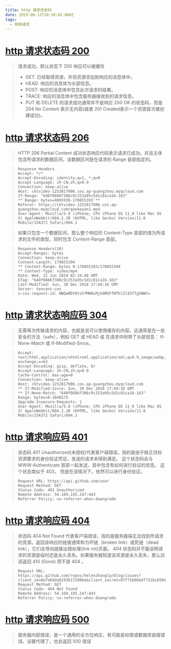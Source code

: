 ```yaml
---
title: http 请求状态码
date: 2019-06-12T10:38:02.000Z
tags:
  - 网络请求
---
```


# [http 请求状态码 200](https://developer.mozilla.org/zh-CN/docs/Web/HTTP/Status/200)

> 请求成功，默认状态下 200 响应可以被缓存

> - GET: 已经取得资源，并将资源添加到响应的消息体中。
> - HEAD: 响应的消息体为头部信息。
> - POST: 响应的消息体中包含此次请求的结果。
> - TRACE: 响应的消息体中包含服务器接收到的请求信息。
> - PUT 和 DELETE 的请求成功通常并不是响应 200 OK 的状态码，而是 204 No Content 表示无内容(或者 201 Created表示一个资源首次被创建成功)。

<!-- more -->

# [http 请求状态码 206](https://developer.mozilla.org/zh-CN/docs/Web/HTTP/Status/206)

> HTTP 206 Partial Content 成功状态响应代码表示请求已成功，并且主体包含所请求的数据区间，该数据区间是在请求的 Range 首部指定的。

> ```
> Response Headers
> Accept: */*
> Accept-Encoding: identity;q=1, *;q=0
> Accept-Language: zh-CN,zh;q=0.9
> Connection: keep-alive
> Host: cktvideo-1252817906.cos.ap-guangzhou.myqcloud.com
> If-Range: "640f0886f386c9c253a95c5d1c01ca16-163"
> **`Range: bytes=9895936-170855393`**
> Referer: https://cktvideo-1252817906.cos.ap-guangzhou.myqcloud.com/gaokeyan1.mp4
> User-Agent: Mozilla/5.0 (iPhone; CPU iPhone OS 11_0 like Mac OS X) AppleWebKit/604.1.38 (KHTML, like Gecko) Version/11.0 Mobile/15A372 Safari/604.1
> ```

> 如果只包含一个数据区间，那么整个响应的 Content-Type 首部的值为所请求的文件的类型，同时包含 Content-Range 首部。

> ```
> Response Headers(10)
> Accept-Ranges: bytes
> Connection: keep-alive
> Content-Length: 170855394
> ** Content-Range: bytes 0-170855393/170855394
> ** Content-Type: video/mp4
> Date: Wed, 12 Jun 2019 02:34:48 GMT
> ETag: "640f0886f386c9c253a95c5d1c01ca16-163"
> Last-Modified: Sun, 30 Dec 2018 17:44:16 GMT
> Server: tencent-cos
> x-cos-request-id: NWQwMDY0YzhfMWNiMjk0MGFfNThlZl83YTg5NWY=
> ```

# [http 请求状态响应码 304](https://developer.mozilla.org/zh-CN/docs/Web/HTTP/Status/304)

> 无需再次传输请求的内容，也就是说可以使用缓存的内容。这通常是在一些安全的方法（safe），例如 GET 或 HEAD 或 在请求中附带了头部信息： If-None-Match 或 If-Modified-Since。

> ```
> Accept: text/html,application/xhtml+xml,application/xml;q=0.9,image/webp,image/apng,*/*;q=0.8,application/signed-exchange;v=b3
> Accept-Encoding: gzip, deflate, br
> Accept-Language: zh-CN,zh;q=0.9
> Cache-Control: max-age=0
> Connection: keep-alive
> Host: cktvideo-1252817906.cos.ap-guangzhou.myqcloud.com
> ** If-Modified-Since: Sun, 30 Dec 2018 17:44:16 GMT
> ** If-None-Match: "640f0886f386c9c253a95c5d1c01ca16-163"
> Range: bytes=0-1048575
> Upgrade-Insecure-Requests: 1
> User-Agent: Mozilla/5.0 (iPhone; CPU iPhone OS 11_0 like Mac OS X) AppleWebKit/604.1.38 (KHTML, like Gecko) Version/11.0 Mobile/15A372 Safari/604.1
> ```

# [http 请求响应码 401](https://developer.mozilla.org/zh-CN/docs/Web/HTTP/Status/401)

> 状态码 401 Unauthorized(未授权)代表客户端错误，指的是由于缺乏目标资源要求的身份验证凭证，发送的请求未得到满足。 这个状态码会与 WWW-Authenticate 首部一起发送，其中包含有如何进行验证的信息。 这个状态类似于 403， 但是在该情况下，依然可以进行身份验证。

> ```
> Request URL: https://api.github.com/user
> Request Method: GET
> Status Code: 401 Unauthorized
> Remote Address: 54.169.195.247:443
> Referrer Policy: no-referrer-when-downgrade
> ```

# [http 请求响应码 404](https://developer.mozilla.org/zh-CN/docs/Web/HTTP/Status/404)

> 状态码 404 Not Found 代表客户端错误，指的是服务器端无法找到所请求的资源。返回该响应的链接通常称为坏链（broken link）或死链（dead link），它们会导向链接出错处理(link rot)页面。 404 状态码并不能说明请求的资源是临时还是永久丢失。如果服务器知道该资源是永久丢失，那么应该返回 410 (Gone) 而不是 404 。

> ```
> Request URL: https://api.github.com/repos/helenzhanglp/blog/issues?client_id=8e7e6dda81936172806e&client_secret=97f71b6bbdf731bc650ec39212061882b8f36e71&labels=Gitalk,1863e4a8c0596ce3dfb3ee2f0c838431&t=1560407734937
> Request Method: GET
> Status Code: 404 Not Found
> Remote Address: 54.169.195.247:443
> Referrer Policy: no-referrer-when-downgrade
> ```

# [http 请求响应码 500](https://developer.mozilla.org/zh-CN/docs/Web/HTTP/Status/500)

> 服务器内部错误，是一个通用的全方位响应，有可能是权限或数据库链接错误。设置代理了，也会返回 500 错误
